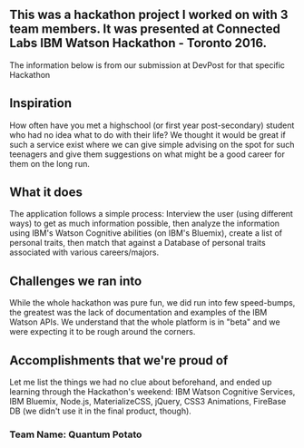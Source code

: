 ## This was a hackathon project I worked on with 3 team members. It was presented at Connected Labs IBM Watson Hackathon - Toronto 2016.  
The information below is from our submission at DevPost for that specific Hackathon  
  
## Inspiration  
How often have you met a highschool (or first year post-secondary) student who had no idea what to do with their life? We thought it would be great if such a service exist where we can give simple advising on the spot for such teenagers and give them suggestions on what might be a good career for them on the long run. 

## What it does  
The application follows a simple process: Interview the user (using different ways) to get as much information possible, then analyze the information using IBM's Watson Cognitive abilities (on IBM's Bluemix), create a list of personal traits, then match that against a Database of personal traits associated with various careers/majors. 

## Challenges we ran into  
While the whole hackathon was pure fun, we did run into few speed-bumps, the greatest was the lack of documentation and examples of the IBM Watson APIs. We understand that the whole platform is in "beta" and we were expecting it to be rough around the corners.

## Accomplishments that we're proud of  
Let me list the things we had no clue about beforehand, and ended up learning through the Hackathon's weekend: IBM Watson Cognitive Services, IBM Bluemix, Node.js, MaterializeCSS, jQuery, CSS3 Animations, FireBase DB (we didn't use it in the final product, though).

### Team Name: Quantum Potato
